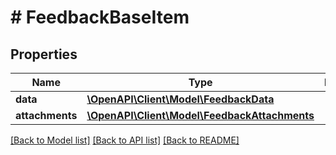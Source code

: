 # # FeedbackBaseItem

## Properties

Name | Type | Description | Notes
------------ | ------------- | ------------- | -------------
**data** | [**\OpenAPI\Client\Model\FeedbackData**](FeedbackData.md) |  | [optional]
**attachments** | [**\OpenAPI\Client\Model\FeedbackAttachments**](FeedbackAttachments.md) |  | [optional]

[[Back to Model list]](../../README.md#models) [[Back to API list]](../../README.md#endpoints) [[Back to README]](../../README.md)
